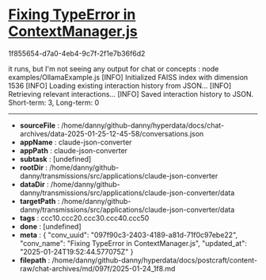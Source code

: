 # [Fixing TypeError in ContextManager.js](https://claude.ai/chat/097f90c3-2403-4189-a81d-71f0c97ebe22)

1f855654-d7a0-4eb4-9c7f-2f1e7b36f6d2

it runs, but I'm not seeing any output for chat or concepts :
node examples/OllamaExample.js
[INFO] Initialized FAISS index with dimension 1536
[INFO] Loading existing interaction history from JSON...
[INFO] Retrieving relevant interactions...
[INFO] Saved interaction history to JSON. Short-term: 3, Long-term: 0

---

* **sourceFile** : /home/danny/github-danny/hyperdata/docs/chat-archives/data-2025-01-25-12-45-58/conversations.json
* **appName** : claude-json-converter
* **appPath** : claude-json-converter
* **subtask** : [undefined]
* **rootDir** : /home/danny/github-danny/transmissions/src/applications/claude-json-converter
* **dataDir** : /home/danny/github-danny/transmissions/src/applications/claude-json-converter/data
* **targetPath** : /home/danny/github-danny/transmissions/src/applications/claude-json-converter/data
* **tags** : ccc10.ccc20.ccc30.ccc40.ccc50
* **done** : [undefined]
* **meta** : {
  "conv_uuid": "097f90c3-2403-4189-a81d-71f0c97ebe22",
  "conv_name": "Fixing TypeError in ContextManager.js",
  "updated_at": "2025-01-24T19:52:44.577075Z"
}
* **filepath** : /home/danny/github-danny/hyperdata/docs/postcraft/content-raw/chat-archives/md/097f/2025-01-24_1f8.md